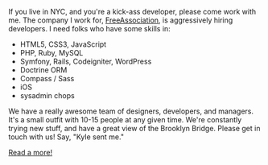 If you live in NYC, and you're a kick-ass developer, please come work with me. The company I work for, <a href="http://thinkfa.com">FreeAssociation</a>, is aggressively hiring developers. I need folks who have some skills in:

  * HTML5, CSS3, JavaScript
  * PHP, Ruby, MySQL
  * Symfony, Rails, Codeigniter, WordPress
  * Doctrine ORM
  * Compass / Sass
  * iOS
  * sysadmin chops

We have a really awesome team of designers, developers, and managers. It's a small outfit with 10-15 people at any given time. We're constantly trying new stuff, and have a great view of the Brooklyn Bridge. Please get in touch with us! Say, "Kyle sent me."

<a href="http://www.thinkfa.com/collaborate/web-developer/">Read a more!</a>
